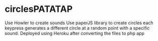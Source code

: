 # circlesPATATAP
Use Howler to create sounds
Use paperJS library to create circles
each keypress generates a different circle at a random point with a specific sound.
Deployed using Heroku after converting the files to php app 
